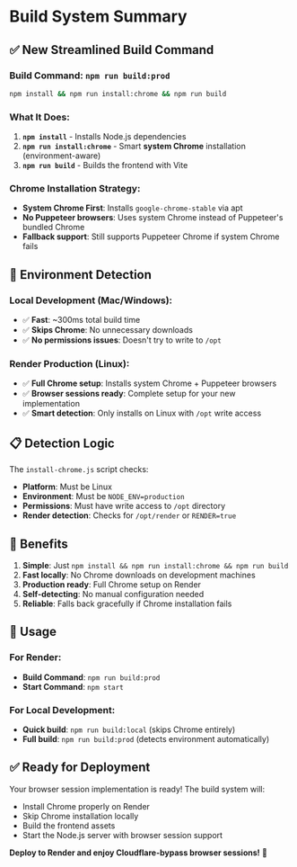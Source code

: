 # Build System Summary

## ✅ **New Streamlined Build Command**

### **Build Command**: `npm run build:prod`
```bash
npm install && npm run install:chrome && npm run build
```

### **What It Does**:
1. **`npm install`** - Installs Node.js dependencies
2. **`npm run install:chrome`** - Smart **system Chrome** installation (environment-aware)
3. **`npm run build`** - Builds the frontend with Vite

### **Chrome Installation Strategy**:
- **System Chrome First**: Installs `google-chrome-stable` via apt
- **No Puppeteer browsers**: Uses system Chrome instead of Puppeteer's bundled Chrome
- **Fallback support**: Still supports Puppeteer Chrome if system Chrome fails

## 🎯 **Environment Detection**

### **Local Development** (Mac/Windows):
- ✅ **Fast**: ~300ms total build time
- ✅ **Skips Chrome**: No unnecessary downloads
- ✅ **No permissions issues**: Doesn't try to write to `/opt`

### **Render Production** (Linux):
- ✅ **Full Chrome setup**: Installs system Chrome + Puppeteer browsers
- ✅ **Browser sessions ready**: Complete setup for your new implementation
- ✅ **Smart detection**: Only installs on Linux with `/opt` write access

## 📋 **Detection Logic**

The `install-chrome.js` script checks:
- **Platform**: Must be Linux
- **Environment**: Must be `NODE_ENV=production`
- **Permissions**: Must have write access to `/opt` directory
- **Render detection**: Checks for `/opt/render` or `RENDER=true`

## 🚀 **Benefits**

1. **Simple**: Just `npm install && npm run install:chrome && npm run build`
2. **Fast locally**: No Chrome downloads on development machines
3. **Production ready**: Full Chrome setup on Render
4. **Self-detecting**: No manual configuration needed
5. **Reliable**: Falls back gracefully if Chrome installation fails

## 📝 **Usage**

### For Render:
- **Build Command**: `npm run build:prod`
- **Start Command**: `npm start`

### For Local Development:
- **Quick build**: `npm run build:local` (skips Chrome entirely)
- **Full build**: `npm run build:prod` (detects environment automatically)

## ✅ **Ready for Deployment**

Your browser session implementation is ready! The build system will:
- Install Chrome properly on Render
- Skip Chrome installation locally
- Build the frontend assets
- Start the Node.js server with browser session support

**Deploy to Render and enjoy Cloudflare-bypass browser sessions!** 🎉
